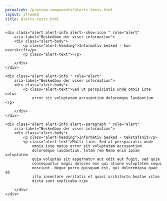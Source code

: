 ```yaml
--- 
permalink: /preview-components/alerts-texts.html
layout: iframed 
title: Alerts-texts.html
---
```

<div class="container">

    <div class="alert alert-info alert--show-icon " role="alert"
        aria-label="Beskedbox der viser information">
        <div class="alert-body">
            <p class="alert-heading">Informativ besked - kun overskrift</p>
            <p class="alert-text"></p>

        </div>
    </div>

    <div class="alert alert-info " role="alert"
        aria-label="Beskedbox der viser information">
        <div class="alert-body">
            <p class="alert-text">Sed ut perspiciatis unde omnis iste natus
                error sit voluptatem accusantium doloremque laudantium.</p>

        </div>
    </div>

    <div class="alert alert-info alert--paragraph " role="alert"
        aria-label="Beskedbox der viser information">
        <div class="alert-body">
            <p class="alert-heading">Informativ besked - tekstafsnit</p>
            <p class="alert-text">Multi line. Sed ut perspiciatis unde
                omnis iste natus error sit voluptatem accusantium
                doloremque laudantium, totam rem Nemo enim ipsam voluptatem
                quia voluptas sit aspernatur aut odit aut fugit, sed quia
                consequuntur magni dolores eos qui atione voluptatem sequi
                nesciunt. Neque porro quisquam est, qui doloremipsa quae ab
                illo inventore veritatis et quasi architecto beatae vitae
                dicta sunt explicabo.</p>

        </div>
    </div>

</div>